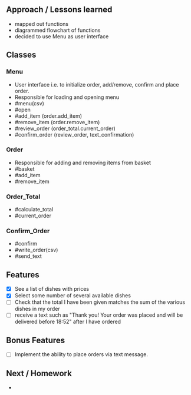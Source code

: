 ## Approach / Lessons learned
- mapped out functions 
- diagrammed flowchart of functions 
- decided to use Menu as user interface 

## Classes
### Menu
- User interface i.e. to initialize order, add/remove, confirm and place order.
- Responsible for loading and opening menu
- \#menu(csv)
- \#open
- \#add_item (order.add_item)
- \#remove_item (order.remove_item)
- \#review_order (order_total.current_order)
- \#confirm_order (review_order, text_confirmation)

### Order
- Responsible for adding and removing items from basket
- \#basket
- \#add_item
- \#remove_item

### Order_Total
- \#calculate_total
- \#current_order

### Confirm_Order 
- \#confirm
- \#write_order(csv) 
- \#send_text

## Features
  * [x] See a list of dishes with prices
  * [x] Select some number of several available dishes
  * [ ] Check that the total I have been given matches the sum of the various dishes in my order
  * [ ] receive a text such as "Thank you! Your order was placed and will be delivered before 18:52" after I have ordered
  
## Bonus Features
  * [ ] Implement the ability to place orders via text message.

## Next / Homework
- 
